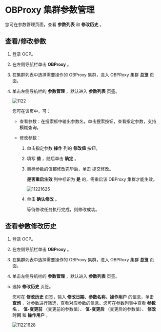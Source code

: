 OBProxy 集群参数管理
===================================

您可在参数管理页面，查看 **参数列表** 和 **修改历史** 。

查看/修改参数
----------------------------

1. 登录 OCP。



2. 在左侧导航栏单击 **OBProxy** 。



3. 在集群列表中选择需要操作的 OBProxy 集群，进入 OBPRoxy 集群 **总览** 页面。



4. 单击左侧导航栏的 **参数管理** ，默认进入 **参数列表** 页签。

   ![1122](https://help-static-aliyun-doc.aliyuncs.com/assets/img/zh-CN/4404757361/p356008.png)

   您可在该页中，可：
   * 查看参数：在搜索框中输出参数名，单击搜索按钮，查看指定参数，支持模糊查询。



   * 修改参数：

     1. 单击指定参数 **操作** 列的 **修改值** 按钮，



     2. 填写 **值** ，随后单击 **确定** 。



     3. 目标参数的值都修改完毕后，单击 提交修改。

        **是否重启生效** 列中标识为 **是** 的，需重启该 OBProxy 集群才能生效。

        ![11221625](https://help-static-aliyun-doc.aliyuncs.com/assets/img/zh-CN/4404757361/p356017.png)


     4. 单击 **确认修改** 。

        等待修改任务执行完成，则修改成功。











**查看参数修改历史**
---------------------------------

1. 登录 OCP。



2. 在左侧导航栏单击 **OBProxy** 。



3. 在集群列表中选择需要操作的 OBProxy 集群，进入 OBPRoxy 集群 **总览** 页面。



4. 单击左侧导航栏的 **参数管理** ，默认进入 **参数列表** 页签。



5. 选择 **修改历史** 页签。

   您可在 **修改历史** 页签，输入 **修改日期、参数名称、操作用户** 的信息，单击 **查询** ，对参数进行筛选，查看对应参数的信息。您可在参数列表中查看 **参数名** 、 **值-变更前** （变更前的参数值）、 **值-变更后** （变更后的参数值）、 **修改时间** 和 **操作用户** 。

   ![11221628](https://help-static-aliyun-doc.aliyuncs.com/assets/img/zh-CN/4404757361/p356020.png)
